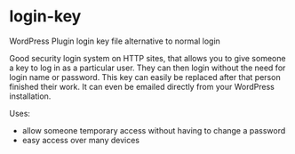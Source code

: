 # login-key
WordPress Plugin login key file alternative to normal login

Good security login system on HTTP sites, that allows you to give someone a key to log in as a particular user. They can then login without the need for login name or
password. 
This key can easily be replaced after that person finished their work. It can even be emailed directly from your WordPress installation.

Uses:
 - allow someone temporary access without having to change a password
 - easy access over many devices
